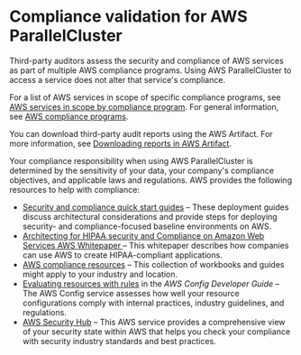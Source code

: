 # Compliance validation for AWS ParallelCluster<a name="security-compliance-validation"></a>

Third\-party auditors assess the security and compliance of AWS services as part of multiple AWS compliance programs\. Using AWS ParallelCluster to access a service does not alter that service's compliance\. 

For a list of AWS services in scope of specific compliance programs, see [AWS services in scope by compliance program](http://aws.amazon.com/compliance/services-in-scope/)\. For general information, see [AWS compliance programs](http://aws.amazon.com/compliance/programs/)\.

You can download third\-party audit reports using the AWS Artifact\. For more information, see [Downloading reports in AWS Artifact](https://docs.aws.amazon.com/artifact/latest/ug/downloading-documents.html)\.

Your compliance responsibility when using AWS ParallelCluster is determined by the sensitivity of your data, your company's compliance objectives, and applicable laws and regulations\. AWS provides the following resources to help with compliance:
+ [Security and compliance quick start guides](http://aws.amazon.com/quickstart/?awsf.quickstart-homepage-filter=categories%23security-identity-compliance) – These deployment guides discuss architectural considerations and provide steps for deploying security\- and compliance\-focused baseline environments on AWS\.
+ [Architecting for HIPAA security and Compliance on Amazon Web Services AWS Whitepaper ](https://docs.aws.amazon.com/pdfs/whitepapers/latest/architecting-hipaa-security-and-compliance-on-aws/architecting-hipaa-security-and-compliance-on-aws.pdf) – This whitepaper describes how companies can use AWS to create HIPAA\-compliant applications\.
+ [AWS compliance resources](http://aws.amazon.com/compliance/resources/) – This collection of workbooks and guides might apply to your industry and location\.
+ [Evaluating resources with rules](https://docs.aws.amazon.com/config/latest/developerguide/evaluate-config.html) in the *AWS Config Developer Guide* – The AWS Config service assesses how well your resource configurations comply with internal practices, industry guidelines, and regulations\.
+ [AWS Security Hub](https://docs.aws.amazon.com/securityhub/latest/userguide/what-is-securityhub.html) – This AWS service provides a comprehensive view of your security state within AWS that helps you check your compliance with security industry standards and best practices\.